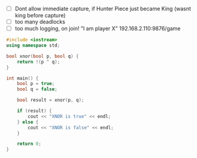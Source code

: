- [ ] Dont allow immediate capture, if Hunter Piece just became King (wasnt king before capture)
- [ ] too many deadlocks
- [ ] too much logging, on join! "I am player X"
192.168.2.110:9876/game
```cpp
#include <iostream>
using namespace std;

bool xnor(bool p, bool q) {
    return !(p ^ q);
}

int main() {
    bool p = true;
    bool q = false;

    bool result = xnor(p, q);

    if (result) {
        cout << "XNOR is true" << endl;
    } else {
        cout << "XNOR is false" << endl;
    }

    return 0;
}

```